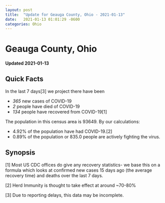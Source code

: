 ```yaml
---
layout: post
title:  "Update for Geauga County, Ohio - 2021-01-13"
date:   2021-01-13 01:01:29 -0600
categories: Ohio
---
```


# Geauga County, Ohio
#### Updated 2021-01-13

## Quick Facts

In the last 7 days[3] we project there have been
- *365* new cases of COVID-19
- *2* people have died of COVID-19
- *134* people have recovered from COVID-19[1]

The population in this census area is 93649. By our calculations:
- 4.92% of the population have had COVID-19.[2]
- 0.89% of the population or 835.0 people are actively fighting the virus.

## Synopsis




[1] Most US CDC offices do give any recovery statistics- we base this on a formula which looks at confirmed new cases
15 days ago (the average recovery time) and deaths over the last 7 days.

[2] Herd Immunity is thought to take effect at around ~70-80%

[3] Due to reporting delays, this data may be incomplete.
 
    